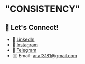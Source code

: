 
# "CONSISTENCY"

## 🔗 Let's Connect!
- 📝 [LinkedIn](https://linkedin.com/in/alireza3181)
- 📝 [Instagram](https://instagram.com/alir_aa)
- 📝 [Telegram](https://t.me/Alir_aa)
- ✉️ Email: ar.af3181@gmail.com
<!---
Alireza3181/Alireza3181 is a ✨ special ✨ repository because its `README.md` (this file) appears on your GitHub profile.
You can click the Preview link to take a look at your changes.
--->




